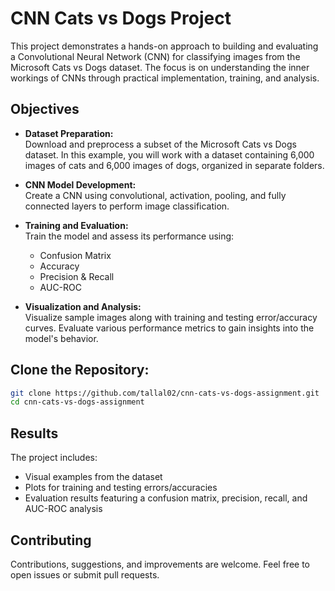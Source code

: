# CNN Cats vs Dogs Project

This project demonstrates a hands-on approach to building and evaluating a Convolutional Neural Network (CNN) for classifying images from the Microsoft Cats vs Dogs dataset. The focus is on understanding the inner workings of CNNs through practical implementation, training, and analysis.

## Objectives

- **Dataset Preparation:**  
  Download and preprocess a subset of the Microsoft Cats vs Dogs dataset. In this example, you will work with a dataset containing 6,000 images of cats and 6,000 images of dogs, organized in separate folders.

- **CNN Model Development:**  
  Create a CNN using convolutional, activation, pooling, and fully connected layers to perform image classification.

- **Training and Evaluation:**  
  Train the model and assess its performance using:
  - Confusion Matrix
  - Accuracy
  - Precision & Recall
  - AUC-ROC

- **Visualization and Analysis:**  
  Visualize sample images along with training and testing error/accuracy curves. Evaluate various performance metrics to gain insights into the model's behavior.


## Clone the Repository:

   ```bash
   git clone https://github.com/tallal02/cnn-cats-vs-dogs-assignment.git
   cd cnn-cats-vs-dogs-assignment
   ```

## Results

The project includes:
- Visual examples from the dataset
- Plots for training and testing errors/accuracies
- Evaluation results featuring a confusion matrix, precision, recall, and AUC-ROC analysis

## Contributing

Contributions, suggestions, and improvements are welcome. Feel free to open issues or submit pull requests.
